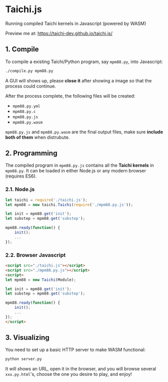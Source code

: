 # Taichi.js

Running compiled Taichi kernels in Javascript (powered by WASM)

Preview me at: https://taichi-dev.github.io/taichi.js/


## 1. Compile

To compile a existing Taichi/Python program, say `mpm88.py`, into Javascript:

```bash
./compile.py mpm88.py
```

A GUI will shows up, please **close it** after showing a image so that the process could continue.

After the process complete, the following files will be created:

- `mpm88.py.yml`
- `mpm88.py.c`
- `mpm88.py.js`
- `mpm88.py.wasm`

`mpm88.py.js` and `mpm88.py.wasm` are the final output files, make sure **include both of them** when distrubute.


## 2. Programming

The compiled program in ``mpm88.py.js`` contains all the **Taichi kernels** in ``mpm88.py``.
It can be loaded in either Node.js or any modern browser (requires ES6).

### 2.1. Node.js

```js
let taichi = require('./taichi.js');
let mpm88 = new taichi.Taichi(require('./mpm88.py.js'));

let init = mpm88.get('init');
let substep = mpm88.get('substep');

mpm88.ready(function() {
    init();
    ...
});
```


### 2.2. Browser Javascript

```html
<script src="./taichi.js"></script>
<script src="./mpm88.py.js"></script>
<script>
let mpm88 = new Taichi(Module);

let init = mpm88.get('init');
let substep = mpm88.get('substep');

mpm88.ready(function() {
    init();
    ...
});
</script>
```

## 3. Visualizing

You need to set up a basic HTTP server to make WASM functional:

```bash
python server.py
```

It will shows an URL, open it in the browser, and you will browse several ``xxx.py.html``'s, choose the one you desire to play, and enjoy!
